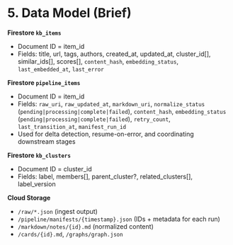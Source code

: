 # 5. Data Model (Brief)
**Firestore `kb_items`**  
- Document ID = item_id  
- Fields: title, url, tags, authors, created_at, updated_at, cluster_id[], similar_ids[], scores[], `content_hash`, `embedding_status`, `last_embedded_at`, `last_error`

**Firestore `pipeline_items`**  
- Document ID = item_id  
- Fields: `raw_uri`, `raw_updated_at`, `markdown_uri`, `normalize_status` (`pending|processing|complete|failed`), `content_hash`, `embedding_status` (`pending|processing|complete|failed`), `retry_count`, `last_transition_at`, `manifest_run_id`  
- Used for delta detection, resume-on-error, and coordinating downstream stages

**Firestore `kb_clusters`**  
- Document ID = cluster_id  
- Fields: label, members[], parent_cluster?, related_clusters[], label_version

**Cloud Storage**  
- `/raw/*.json` (ingest output)  
- `/pipeline/manifests/{timestamp}.json` (IDs + metadata for each run)  
- `/markdown/notes/{id}.md` (normalized content)  
- `/cards/{id}.md`, `/graphs/graph.json`
